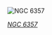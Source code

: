 
![NGC 6357](https://upload.wikimedia.org/wikipedia/commons/thumb/1/1f/Cosmic_%E2%80%98Winter%E2%80%99_Wonderland.jpg/600px-Cosmic_%E2%80%98Winter%E2%80%99_Wonderland.jpg)

*[NGC 6357](https://wikipedia.org/wiki/File:Cosmic_%E2%80%98Winter%E2%80%99_Wonderland.jpg)*
